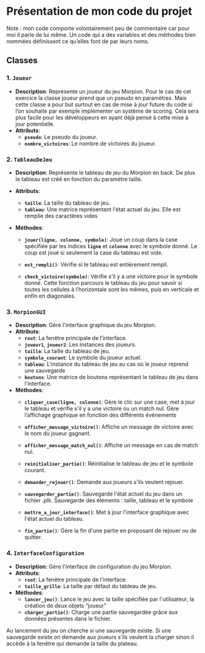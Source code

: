 # Présentation de mon code du projet

Note : mon code comporte volontairement peu de commentaire car pour moi il parle de lui même. Un code qui a des variables et des méthodes bien nommées définissent ce qu’elles font de par leurs noms.

## **Classes**

### **1. `Joueur`**

- **Description**: Représente un joueur du jeu Morpion. Pour le cas de cet exercice la classe joueur prend que un pseudo en paramètres. Mais cette classe a pour but surtout en cas de mise à jour future du code si l’on souhaite par exemple implémenter un système de scoring. Cela sera plus facile pour les développeurs en ayant déjà pensé à cette mise à jour potentielle.
- **Attributs**:
    - **`pseudo`**: Le pseudo du joueur.
    - **`nombre_victoires`**: Le nombre de victoires du joueur.

### **2. `TableauDeJeu`**

- **Description**: Représente le tableau de jeu du Morpion en back. De plus le tableau est créé en fonction du paramètre taille.

- **Attributs**:
    - **`taille`**: La taille du tableau de jeu.
    - **`tableau`**: Une matrice représentant l'état actuel du jeu. Elle est remplie des caractères vides
- **Méthodes**:
    - **`jouer(ligne, colonne, symbole)`**: Joue un coup dans la case spécifiée par les indices **`ligne`** et **`colonne`** avec le symbole donné. Le coup est joué si seulement la case du tableau est vide.

    
    - **`est_rempli()`**: Vérifie si le tableau est entièrement rempli.

        
    - **`check_victoire(symbole)`**: Vérifie s'il y a une victoire pour le symbole donné. Cette fonction parcours le tableau du jeu pour savoir si toutes les cellules à l’horizontale sont les mêmes, puis en verticale et enfin en diagonales.
        
        

### **3. `MorpionGUI`**

- **Description**: Gère l'interface graphique du jeu Morpion.
- **Attributs**:
    - **`root`**: La fenêtre principale de l'interface.
    - **`joueur1`**, **`joueur2`**: Les instances des joueurs.
    - **`taille`**: La taille du tableau de jeu.
    - **`symbole_courant`**: Le symbole du joueur actuel.
    - **`tableau`**: L'instance du tableau de jeu au cas où le joueur reprend une sauvegarde
    - **`boutons`**: Une matrice de boutons représentant le tableau de jeu dans l'interface.
- **Méthodes**:
    - **`cliquer_case(ligne, colonne)`**: Gère le clic sur une case, met à jour le tableau et vérifie s'il y a une victoire ou un match nul. Gère l’affichage graphique en fonction des différents événements
    
    - **`afficher_message_victoire()`**: Affiche un message de victoire avec le nom du joueur gagnant.
    - **`afficher_message_match_nul()`**: Affiche un message en cas de match nul.
    - **`reinitialiser_partie()`**: Réinitialise le tableau de jeu et le symbole courant.
    - **`demander_rejouer()`**: Demande aux joueurs s'ils veulent rejouer.
    - **`sauvegarder_partie()`**: Sauvegarde l'état actuel du jeu dans un fichier .plk. Sauvegarde des éléments : taille, tableau et le symbole
    
    - **`mettre_a_jour_interface()`**: Met à jour l'interface graphique avec l'état actuel du tableau.
    - **`fin_partie()`**: Gère la fin d'une partie en proposant de rejouer ou de quitter.

### **4. `InterfaceConfiguration`**

- **Description**: Gère l'interface de configuration du jeu Morpion.
- **Attributs**:
    - **`root`**: La fenêtre principale de l'interface.
    - **`taille_grille`**: La taille par défaut du tableau de jeu.
- **Méthodes**:
    - **`lancer_jeu()`**: Lance le jeu avec la taille spécifiée par l'utilisateur, la création de deux objets “joueur”
    - **`charger_partie()`**: Charge une partie sauvegardée grâce aux données présentes dans le fichier.
    

Au lancement du jeu on cherche si une sauvegarde existe. Si une sauvegarde existe on demande aux joueurs s’ils veulent la charger sinon il accède à la fenêtre qui demande la taille du plateau.
